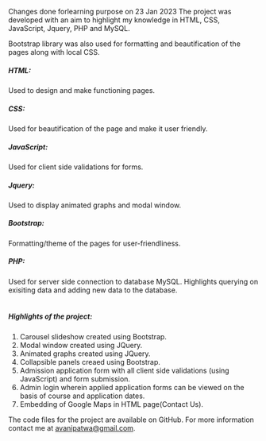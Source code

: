 Changes done forlearning purpose on 23 Jan 2023
The project was developed with an aim to highlight my knowledge in HTML, CSS, JavaScript, Jquery, PHP and MySQL. 

Bootstrap library was also used for formatting and beautification of the pages along with local CSS.

<h5>HTML:</h5> Used to design and make functioning pages.
<h5>CSS: </h5>Used for beautification of the page and make it user friendly. 
<h5>JavaScript:</h5> Used for client side validations for forms.
<h5>Jquery:</h5> Used to display animated graphs and modal window.
<h5>Bootstrap:</h5> Formatting/theme of the pages for user-friendliness. 
<h5>PHP:</h5>Used for server side connection to database MySQL. Highlights querying on exisiting data and adding new data to the database.
<br><br>
<h5>Highlights of the project:</h5>

1. Carousel slideshow created using Bootstrap.
2. Modal window created using JQuery.
3. Animated graphs created using JQuery.
4. Collapsible panels creaed using Bootstrap.
5. Admission application form with all client side validations (using JavaScript) and form submission. 
6. Admin login wherein applied application forms can be viewed on the basis of course and application dates.
7. Embedding of Google Maps in HTML page(Contact Us).

The code files for the project are available on GitHub. For more information contact me at avanipatwa@gmail.com.
